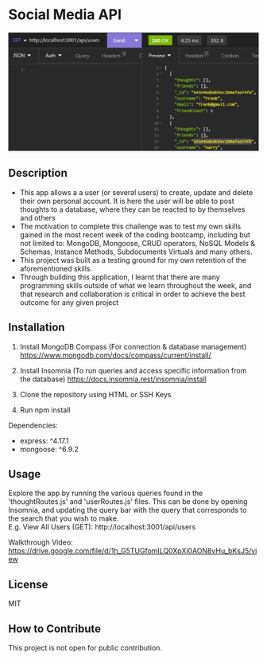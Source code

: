 # Social Media API

![alt text](./assets/images/sma_image.jpg)

## Description

- This app allows a a user (or several users) to create, update and delete their own personal account. It is here the user will be able to post thoughts to a database, where they can be reacted to by themselves and others
- The motivation to complete this challenge was to test my own skills gained in the most recent week of the coding bootcamp, including but not limited to: MongoDB, Mongoose, CRUD operators, NoSQL Models & Schemas, Instance Methods, Subdocuments Virtuals and many others.
- This project was built as a testing ground for my own retention of the aforementioned skills.
- Through building this application, I learnt that there are many programming skills outside of what we learn throughout the week, and that research and collaboration is critical in order to achieve the best outcome for any given project

## Installation

1) Install MongoDB Compass (For connection & database management)
https://www.mongodb.com/docs/compass/current/install/

2) Install Insomnia (To run queries and access specific information from the database)
https://docs.insomnia.rest/insomnia/install

3) Clone the repository using HTML or SSH Keys

4) Run npm install

Dependencies:
- express: ^4.17.1
- mongoose: ^6.9.2

## Usage

Explore the app by running the various queries found in the 'thoughtRoutes.js' and 'userRoutes.js' files. This can be done by opening Insomnia, and updating the query bar with the query that corresponds to the search that you wish to make.\
E.g. View All Users (GET): http://localhost:3001/api/users

Walkthrough Video:
https://drive.google.com/file/d/1h_G5TUGfomILQ0XpXj0AON8vHu_bKsJ5/view

## License

MIT

## How to Contribute

This project is not open for public contribution.


